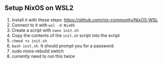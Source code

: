## Setup NixOS on WSL2

1. Install it with these steps: https://github.com/nix-community/NixOS-WSL
1. Connect to it with `wsl -d NixOS`
1. Create a script with `nano init.sh`
1. Copy the contents of the `init.sh` script into the script
1. `chmod +x init.sh`
1. `bash init.sh`. It should prompt you for a password.
2. sudo nixos-rebuild switch
3. currently need to run this twice
